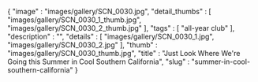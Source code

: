 {
  "image" : "images/gallery/SCN_0030.jpg",
  "detail_thumbs" : [
                       "images/gallery/SCN_0030_1_thumb.jpg",
                       "images/gallery/SCN_0030_2_thumb.jpg"
                     ],
  "tags" : [
              "all-year club"
            ],
  "description" : "",
  "details" : [
                 "images/gallery/SCN_0030_1.jpg",
                 "images/gallery/SCN_0030_2.jpg"
               ],
  "thumb" : "images/gallery/SCN_0030_thumb.jpg",
  "title" : "Just Look Where We're Going this Summer in Cool Southern California",
  "slug" : "summer-in-cool-southern-california"
}
